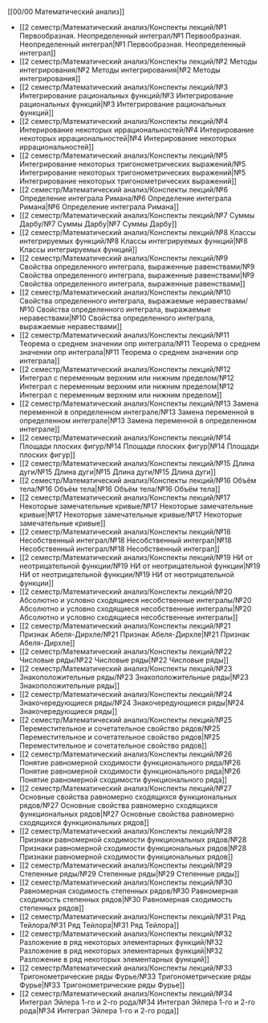 [[00/00 Математический анализ]]

- [[2 семестр/Математический анализ/Конспекты лекций/№1 Первообразная. Неопределенный интеграл/№1 Первообразная. Неопределенный интеграл|№1 Первообразная. Неопределенный интеграл]]
- [[2 семестр/Математический анализ/Конспекты лекций/№2 Методы интегрирования/№2 Методы интегрирования|№2 Методы интегрирования]]
- [[2 семестр/Математический анализ/Конспекты лекций/№3 Интегрирование рациональных функций/№3 Интегрирование рациональных функций|№3 Интегрирование рациональных функций]]
- [[2 семестр/Математический анализ/Конспекты лекций/№4 Интерирование некоторых иррациональностей/№4 Интерирование некоторых иррациональностей|№4 Интерирование некоторых иррациональностей]]
- [[2 семестр/Математический анализ/Конспекты лекций/№5 Интегрирование некоторых тригонометрических выражений/№5 Интегрирование некоторых тригонометрических выражений|№5 Интегрирование некоторых тригонометрических выражений]]
- [[2 семестр/Математический анализ/Конспекты лекций/№6 Определение интеграла Римана/№6 Определение интеграла Римана|№6 Определение интеграла Римана]]
- [[2 семестр/Математический анализ/Конспекты лекций/№7 Суммы Дарбу/№7 Суммы Дарбу|№7 Суммы Дарбу]]
- [[2 семестр/Математический анализ/Конспекты лекций/№8 Классы интегрируемых функций/№8 Классы интегрируемых функций|№8 Классы интегрируемых функций]]
- [[2 семестр/Математический анализ/Конспекты лекций/№9 Свойства определенного интеграла, выраженные равенствами/№9 Свойства определенного интеграла, выраженные равенствами|№9 Свойства определенного интеграла, выраженные равенствами]]
- [[2 семестр/Математический анализ/Конспекты лекций/№10 Свойства определенного интеграла, выражаемые неравествами/№10 Свойства определенного интеграла, выражаемые неравествами|№10 Свойства определенного интеграла, выражаемые неравествами]]
- [[2 семестр/Математический анализ/Конспекты лекций/№11 Теорема о среднем значении опр интеграла/№11 Теорема о среднем значении опр интеграла|№11 Теорема о среднем значении опр интеграла]]
- [[2 семестр/Математический анализ/Конспекты лекций/№12 Интеграл с переменным верхним или нижним пределом/№12 Интеграл с переменным верхним или нижним пределом|№12 Интеграл с переменным верхним или нижним пределом]]
- [[2 семестр/Математический анализ/Конспекты лекций/№13 Замена переменной в определенном интеграле/№13 Замена переменной в определенном интеграле|№13 Замена переменной в определенном интеграле]]
- [[2 семестр/Математический анализ/Конспекты лекций/№14 Площади плоских фигур/№14 Площади плоских фигур|№14 Площади плоских фигур]]
- [[2 семестр/Математический анализ/Конспекты лекций/№15 Длина дуги/№15 Длина дуги|№15 Длина дуги/№15 Длина дуги]]
- [[2 семестр/Математический анализ/Конспекты лекций/№16 Объём тела/№16 Объём тела|№16 Объём тела/№16 Объём тела]]
- [[2 семестр/Математический анализ/Конспекты лекций/№17 Некоторые замечательные кривые/№17 Некоторые замечательные кривые|№17 Некоторые замечательные кривые/№17 Некоторые замечательные кривые]]
- [[2 семестр/Математический анализ/Конспекты лекций/№18 Несобственный интеграл/№18 Несобственный интеграл|№18 Несобственный интеграл/№18 Несобственный интеграл]]
- [[2 семестр/Математический анализ/Конспекты лекций/№19 НИ от неотрицательной функции/№19 НИ от неотрицательной функции|№19 НИ от неотрицательной функции/№19 НИ от неотрицательной функции]]
- [[2 семестр/Математический анализ/Конспекты лекций/№20 Абсолютно и условно сходящиеся несобственные интегралы/№20 Абсолютно и условно сходящиеся несобственные интегралы|№20 Абсолютно и условно сходящиеся несобственные интегралы]]
- [[2 семестр/Математический анализ/Конспекты лекций/№21 Признак Абеля-Дирхле/№21 Признак Абеля-Дирхле|№21 Признак Абеля-Дирхле]]
- [[2 семестр/Математический анализ/Конспекты лекций/№22 Числовые ряды/№22 Числовые ряды|№22 Числовые ряды]]
- [[2 семестр/Математический анализ/Конспекты лекций/№23 Знакоположительные ряды/№23 Знакоположительные ряды|№23 Знакоположительные ряды]]
- [[2 семестр/Математический анализ/Конспекты лекций/№24 Знакочередующиеся ряды/№24 Знакочередующиеся ряды|№24 Знакочередующиеся ряды]]
- [[2 семестр/Математический анализ/Конспекты лекций/№25 Переместительное и сочетательное свойство рядов/№25 Переместительное и сочетательное свойство рядов|№25 Переместительное и сочетательное свойство рядов]]
- [[2 семестр/Математический анализ/Конспекты лекций/№26 Понятие равномерной сходимости функционального ряда/№26 Понятие равномерной сходимости функционального ряда|№26 Понятие равномерной сходимости функционального ряда]]
- [[2 семестр/Математический анализ/Конспекты лекций/№27 Основные свойства равномерно сходящихся функциональных рядов/№27 Основные свойства равномерно сходящихся функциональных рядов|№27 Основные свойства равномерно сходящихся функциональных рядов]]
- [[2 семестр/Математический анализ/Конспекты лекций/№28 Признаки равномерной сходимости функциональных рядов/№28 Признаки равномерной сходимости функциональных рядов|№28 Признаки равномерной сходимости функциональных рядов]]
- [[2 семестр/Математический анализ/Конспекты лекций/№29 Степенные ряды/№29 Степенные ряды|№29 Степенные ряды]]
- [[2 семестр/Математический анализ/Конспекты лекций/№30 Равномерная сходимость степенных рядов/№30 Равномерная сходимость степенных рядов|№30 Равномерная сходимость степенных рядов]]
- [[2 семестр/Математический анализ/Конспекты лекций/№31 Ряд Тейлора/№31 Ряд Тейлора|№31 Ряд Тейлора]]
- [[2 семестр/Математический анализ/Конспекты лекций/№32 Разложение в ряд некоторых элементарных функций/№32 Разложение в ряд некоторых элементарных функций|№32 Разложение в ряд некоторых элементарных функций]]
- [[2 семестр/Математический анализ/Конспекты лекций/№33 Тригонометрические ряды Фурье/№33 Тригонометрические ряды Фурье|№33 Тригонометрические ряды Фурье]]
- [[2 семестр/Математический анализ/Конспекты лекций/№34 Интеграл Эйлера 1-го и 2-го рода/№34 Интеграл Эйлера 1-го и 2-го рода|№34 Интеграл Эйлера 1-го и 2-го рода]]